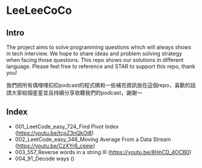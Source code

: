 # LeeLeeCoCo
## Intro
The project aims to solve programming questions which will always shows in tech interview. We hope to share ideas and problem solving strategy when facing those questions. This repo shows our solutions in different language. Please feel free to reference and STAR to support this repo, thank you!

我們把所有偶哩哩扣扣podcast的程式碼和一些補充資訊放在這個repo，喜歡的話請大家給個星星並且持續分享收聽我們的podcast，謝謝～

## Index
- 001_LeetCode_easy_724_Find Pivot Index (https://youtu.be/tcpZ3nQkOi8)
- 002_LeetCode_easy_346_Moving Average From a Data Stream (https://youtu.be/CzXYr6_ceew)
- 003_557_Reverse words in a string III (https://youtu.be/8HnCD_4OCB0)
- 004_91_Decode ways ()


